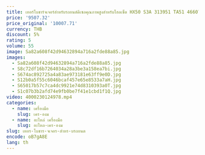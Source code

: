```yaml
---
title: เทอร์โบชาร์จเจอร์สำหรับรถยนต์ดีเซลคุณภาพสูงสำหรับโฮลเซ็ต HX50 S3A 313951 TA51 466076-0002 450hp 80มม. สำหรับ fl7รถบรรทุกวอลโว่
price: '9507.32'
price_original: '10007.71'
currency: THB
discount: 5%
rating: 5
volume: 55
image: Sa82a608f42d94632894a716a2fde88a85.jpg
images:
  - Sa82a608f42d94632894a716a2fde88a85.jpg
  - S8c72df16b7264034a28a3be3a158ea7bi.jpg
  - S674ac892725a4a83ae973181e63ff9e0D.jpg
  - S12b0a5f55c6046bcaf457e65e8533a7aH.jpg
  - S65017b57c7ca4dc9921e74d8310393a0T.jpg
  - S1c07b3b2afd74e9fb0be7f41e1cbd1f1Q.jpg
video: 4000230124978.mp4
categories:
  - name: เครื่องมือ
    slug: เคร-องม
  - name: อะไหล่ เครื่องมือ
    slug: อะไหล-เคร-องม
slug: เทอร-โบชาร-จเจอร-สำหร-บรถยนต
encode: oB7gA8E
lang: th
---
```

  